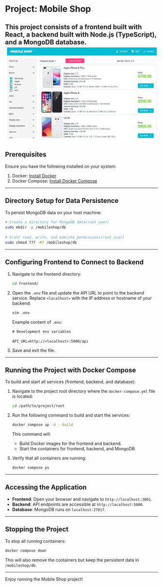#  Project: Mobile Shop

This project consists of a frontend built with React, a backend built with Node.js (TypeScript), and a MongoDB database.
![Mobile Shop](https://github.com/abrahimcse/Docker-PlayGround/blob/main/screenshots/mobile_shop.jpg)
---

## Prerequisites

Ensure you have the following installed on your system:

1. Docker: [Install Docker](https://docs.docker.com/get-docker/)
2. Docker Compose: [Install Docker Compose](https://docs.docker.com/compose/install/)

---

## Directory Setup for Data Persistence

To persist MongoDB data on your host machine:

```bash
# Create a directory for MongoDB data(root_user)
sudo mkdir -p /mobileshop/db

# Grant read, write, and execute permissions(root_user)
sudo chmod 777 -Rf /mobileshop/db
```

---

## Configuring Frontend to Connect to Backend

1. Navigate to the frontend directory:

   ```bash
   cd frontend/
   ```

2. Open the `.env` file and update the API URL to point to the backend service. Replace `<localhost>` with the IP address or hostname of your backend:

   ```bash
   vim .env
   ```

   Example content of `.env`:
   ```env
   # Development env variables

   API_URL=http://<localhost>:5000/api

   ```

3. Save and exit the file.

---

## Running the Project with Docker Compose

To build and start all services (frontend, backend, and database):

1. Navigate to the project root directory where the `docker-compose.yml` file is located:

   ```bash
   cd /path/to/project/root
   ```

2. Run the following command to build and start the services:

   ```bash
   docker compose up -d --build
   ```

   This command will:
   - Build Docker images for the frontend and backend.
   - Start the containers for frontend, backend, and MongoDB.

3. Verify that all containers are running:

   ```bash
   docker compose ps
   ```

---

## Accessing the Application

- **Frontend**: Open your browser and navigate to `http://localhost:3001`.
- **Backend**: API endpoints are accessible at `http://localhost:5000`.
- **Database**: MongoDB runs on `localhost:27017`.

---

## Stopping the Project

To stop all running containers:

```bash
docker compose down
```

This will also remove the containers but keep the persistent data in `/mobileshop/db`.

---

Enjoy running the Mobile Shop project!
